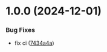 # 1.0.0 (2024-12-01)


### Bug Fixes

* fix ci ([7434a4a](https://github.com/lucasnfarias/rocketseat.ci.cd.api/commit/7434a4a0d5f7a90742020feef09962b4e0be324d))
